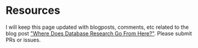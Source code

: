 # Resources

I will keep this page updated with blogposts, comments, etc related to the blog post ["Where Does Database Research Go From Here?"](#).  Please submit PRs or issues.

